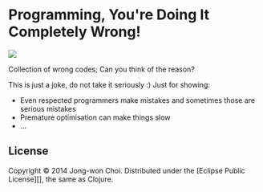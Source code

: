 # Programming, You're Doing It Completely Wrong!


![](http://www.catonmat.net/blog/wp-content/uploads/2008/12/john-mccarthy-programming-wrong.jpg)


Collection of wrong codes; Can you think of the reason?

This is just a joke, do not take it seriously :) Just for showing:
  * Even respected programmers make mistakes and sometimes those are serious mistakes
  * Premature optimisation can make things slow
  * ...

## License

Copyright &copy; 2014 Jong-won Choi. Distributed under the [Eclipse Public License][], the same as Clojure.
